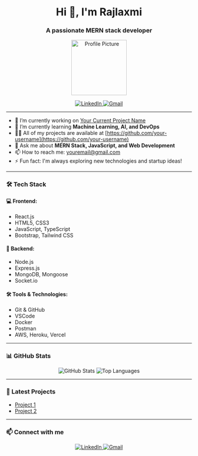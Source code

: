 <h1 align="center">Hi 👋, I'm Rajlaxmi</h1>
<h3 align="center">A passionate MERN stack developer</h3>

<p align="center">
  <img src="https://user-images.githubusercontent.com/your-username/profile-picture.png" alt="Profile Picture" width="150" />
</p>

<p align="center">
  <a href="https://www.linkedin.com/in/your-linkedin/" target="_blank">
    <img src="https://img.shields.io/badge/-LinkedIn-0e76a8?style=for-the-badge&logo=Linkedin&logoColor=white" alt="LinkedIn" />
  </a>
  <a href="mailto:youremail@gmail.com">
    <img src="https://img.shields.io/badge/-Gmail-D14836?style=for-the-badge&logo=Gmail&logoColor=white" alt="Gmail" />
  </a>
</p>

---

- 🔭 I’m currently working on [Your Current Project Name](https://github.com/your-username/current-project)
- 🌱 I’m currently learning **Machine Learning, AI, and DevOps**
- 👨‍💻 All of my projects are available at [https://github.com/your-username](https://github.com/your-username)
- 💬 Ask me about **MERN Stack, JavaScript, and Web Development**
- 📫 How to reach me: youremail@gmail.com
- ⚡ Fun fact: I'm always exploring new technologies and startup ideas!

---

### 🛠 Tech Stack

#### 💻 Frontend:
- React.js
- HTML5, CSS3
- JavaScript, TypeScript
- Bootstrap, Tailwind CSS

#### 🔧 Backend:
- Node.js
- Express.js
- MongoDB, Mongoose
- Socket.io

#### 🛠 Tools & Technologies:
- Git & GitHub
- VSCode
- Docker
- Postman
- AWS, Heroku, Vercel

---

### 📊 GitHub Stats
<p align="center">
  <img src="https://github-readme-stats.vercel.app/api?username=your-username&show_icons=true&theme=radical" alt="GitHub Stats" />
  <img src="https://github-readme-stats.vercel.app/api/top-langs/?username=your-username&layout=compact&theme=radical" alt="Top Languages" />
</p>

---

### 🚀 Latest Projects
- [Project 1](https://github.com/your-username/project1)
- [Project 2](https://github.com/your-username/project2)

---

### 📫 Connect with me
<p align="center">
  <a href="https://www.linkedin.com/in/your-linkedin/" target="_blank">
    <img src="https://img.shields.io/badge/-LinkedIn-0e76a8?style=for-the-badge&logo=Linkedin&logoColor=white" alt="LinkedIn" />
  </a>
  <a href="mailto:youremail@gmail.com">
    <img src="https://img.shields.io/badge/-Gmail-D14836?style=for-the-badge&logo=Gmail&logoColor=white" alt="Gmail" />
  </a>
</p>
